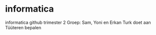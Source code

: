 # informatica
informatica github trimester 2
Groep: Sam, Yoni en Erkan
Turk doet aan Tüüteren
bepalen
